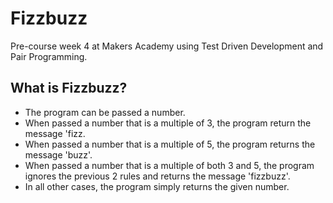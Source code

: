 # Fizzbuzz #

Pre-course week 4 at Makers Academy using Test Driven Development and Pair Programming.

## What is Fizzbuzz? ##

* The program can be passed a number.
* When passed a number that is a multiple of 3, the program return the message 'fizz.
* When passed a number that is a multiple of 5, the program returns the message 'buzz'.
* When passed a number that is a multiple of both 3 and 5, the program ignores the previous 2 rules and returns the message 'fizzbuzz'.
* In all other cases, the program simply returns the given number.
